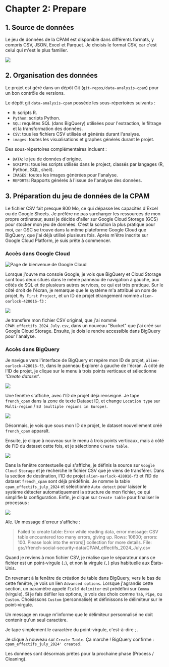 # Chapter 2: Prepare

## 1. Source de données

Le jeu de données de la CPAM est disponible dans différents formats, y compris CSV, JSON, Excel et Parquet. Je choisis le format CSV, car c'est celui qui m'est le plus familier.

![](images/cpam_06.png)


## 2. Organisation des données

Le projet est géré dans un dépôt Git (`git-repos/data-analysis-cpam`) pour un bon contrôle de versions.

Le dépôt git `data-analysis-cpam` possède les sous-répertoires suivants :

- `R`: scripts R. 
- `Python`: scripts Python.
- `SQL`: requêtes SQL (dans BigQuery) utilisées pour l'extraction, le filtrage et la transformation des données.
- `CSV`: tous les fichiers CSV utilisés et générés durant l'analyse.
- `images`: toutes les visualisations et graphes générés durant le projet.

Des sous-répertoires complémentaires incluent :

- `DATA`: le jeu de données d'origine.
- `SCRIPTS`: tous les scripts utilisés dans le project, classés par langages (R, Python, SQL, shell).
- `IMAGES`: toutes les images générées pour l'analyse.
- `REPORTS`: Rapports générés à l'issue de l'analyse des données.



## 3. Préparation du jeu de données de la CPAM

Le fichier CSV fait presque 800 Mo, ce qui dépasse les capacités d'Excel ou de Google Sheets. Je préfère ne pas surcharger les ressources de mon propre ordinateur, aussi je décide d'aller sur Google Cloud Storage (GCS) pour stocker mon jeu de données. C'est la solution la plus pratique pour moi, car GSC se trouve dans la même plateforme Google Cloud que BigQuery, que j'ai déjà utilisé plusieurs fois. Après m'être inscrite sur Google Cloud Platform, je suis prête à commencer.

### Accès dans Google Cloud

![Page de bienvenue de Google Cloud](images/cpam_07.png)

Lorsque j'ouvre ma console Google, je vois que BigQuery et Cloud Storage sont tous deux situés dans le même panneau de navigation à gauche, aux côtés de SQL et de plusieurs autres services, ce qui est très pratique. Sur le côté droit de l'écran, je remarque que le système m'a attribué un nom de projet, `My First Project`, et un ID de projet étrangement nommé `alien-oarlock-428016-f3` :

![ ](images/cpam_08.png)

Je transfère mon fichier CSV original, que j'ai nommé `CPAM_effectifs_2024_July.csv`, dans un nouveau "Bucket" que j'ai créé sur Google Cloud Storage. Ensuite, je dois le rendre accessible dans BigQuery pour l'analyse.

### Accès dans BigQuery

Je navigue vers l'interface de BigQuery et repère mon ID de projet, `alien-oarlock-428016-f3`, dans le panneau Explorer à gauche de l'écran. À côté de l'ID de projet, je clique sur le menu à trois points verticaux et sélectionne *'Create dataset'*.

![ ](images/cpam_09.png)

Une fenêtre s'affiche, avec l'ID de projet déjà renseigné. Je tape `french_cpam` dans la zone de texte Dataset ID, et change `Location type` sur `Multi-region` / `EU (multiple regions in Europe)`.

![ ](images/cpam_10.png)

Désormais, je vois que sous mon ID de projet, le dataset nouvellement créé `french_cpam` apparaît.

Ensuite, je clique à nouveau sur le menu à trois points verticaux, mais à côté de l'ID du dataset cette fois, et je sélectionne `Create table`.

![ ](images/cpam_11.png)

Dans la fenêtre contextuelle qui s'affiche, je définis la source sur `Google Cloud Storage` et je recherche le fichier CSV que je viens de transférer. Dans la section de destination, l'ID de projet `alien-oarlock-428016-f3` et l'ID de dataset `french_cpam` sont déjà prédéfinis.
Je nomme la table `cpam_effectifs_july_2024` et sélectionne `Auto detect` pour laisser le système détecter automatiquement la structure de mon fichier, ce qui simplifie la configuration. Enfin, je clique sur `Create table` pour finaliser le processus :

![ ](images/cpam_12.png)

Aïe. Un message d'erreur s'affiche :

> Failed to create table: Error while reading data, error message: CSV table encountered too many errors, giving up.
> Rows: 10600; errors: 100.
> Please look into the errors[] collection for more details.
> File: gs://french-social-security-data/CPAM_effectifs_2024_July.csv

Quand je reviens à mon fichier CSV, je réalise que le séparateur dans ce fichier est un point-virgule (`;`), et non la virgule (`,`) plus habituelle aux États-Unis.

En revenant à la fenêtre de création de table dans BigQuery, vers le bas de cette fenêtre, je vois un lien `Advanced options`. Lorsque j'agrandis cette section, un paramètre appelé  `Field delimiter` est prédéfini sur `Comma` (virgule). Si je fais défiler les options, je vois des choix comme `Tab`, `Pipe`, ou `Custom`. Choisissons `Custom` (personnalisé) et définissons le délimiteur sur le point-virgule.

Un message en rouge m'informe que le délimiteur personnalisé ne doit contenir qu'un seul caractère.

Je tape simplement le caractère du point-virgule, c'est-à-dire `;`.

Je clique à nouveau sur `Create Table`.  Ça marche ! BigQuery confirme : `cpam_effectifs_july_2024' created.`

Les données sont désormais prêtes pour la prochaine phase (Process / Cleaning).